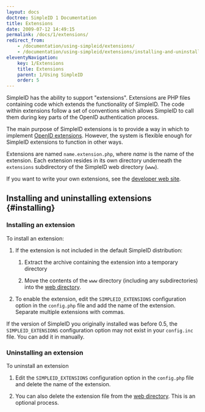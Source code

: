 ```yaml
---
layout: docs
doctree: SimpleID 1 Documentation
title: Extensions
date: 2009-07-12 14:49:15
permalink: /docs/1/extensions/
redirect_from: 
    - /documentation/using-simpleid/extensions/
    - /documentation/using-simpleid/extensions/installing-and-uninstalling-extensions/
eleventyNavigation:
    key: 1/Extensions
    title: Extensions
    parent: 1/Using SimpleID
    order: 5
---
```


SimpleID has the ability to support "extensions".  Extensions are PHP files containing code which extends the functionality of SimpleID.  The code within extensions follow a set of conventions which allows SimpleID to call them during key parts of the OpenID authentication process.

The main purpose of SimpleID extensions is to provide a way in which to implement [OpenID extensions](http://openid.net/specs/openid-authentication-2_0.html#extensions).  However, the system is flexible enough for SimpleID extensions to function in other ways.

Extensions are named <code>name.extension.php</code>, where *name* is the name of the extension.  Each extension resides in its own directory underneath the <code>extensions</code> subdirectory of the SimpleID web directory (<code>www</code>).

If you want to write your own extensions, see the [developer web site](https://github.com/simpleid/simpleid/wiki/Extensions).

## Installing and uninstalling extensions    {#installing}

### Installing an extension

To install an extension:

1. If the extension is not included in the default SimpleID distribution:

    1. Extract the archive containing the extension into a temporary directory

    2. Move the contents of the <code>www</code> directory (including any subdirectories) into the [web directory](/documentation/getting-started/installing-simpleid).

2. To enable the extension, edit the <code>SIMPLEID_EXTENSIONS</code> configuration option in the <code>config.php</code> file and add the name of the extension.  Separate multiple extensions with commas.

<div class="note">

If the version of SimpleID you originally installed was before 0.5, the <code>SIMPLEID_EXTENSIONS</code> configuration option may not exist in your <code>config.inc</code> file.  You can add it in manually.

</div>

### Uninstalling an extension

To uninstall an extension

1.  Edit the <code>SIMPLEID_EXTENSIONS</code> configuration option in the <code>config.php</code> file and delete the name of the extension.

2. You can also delete the extension file from the [web directory](/documentation/getting-started/installing-simpleid).  This is an optional process.
